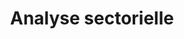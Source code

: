 ---
title: Analyse sectorielle
longTitle: 'Analyse sectorielle'
tags:
- gccommon
french:
- "[[Sector analysis]]"
---